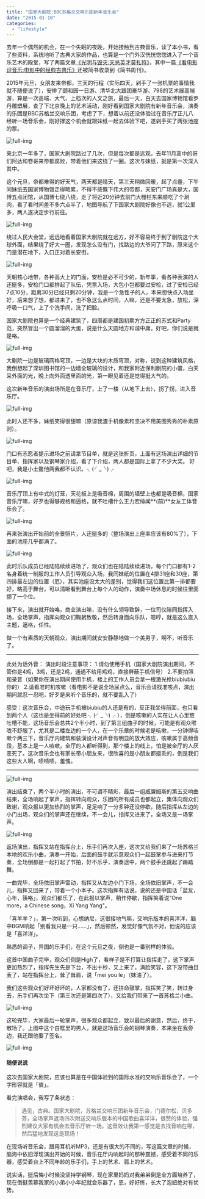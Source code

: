 ```yaml
---
title: "国家大剧院:BBC苏格兰交响乐团新年音乐会"
date: "2015-01-10"
categories: 
  - "lifestyle"
---
```


去年一个偶然的机会，在一个失眠的夜晚，开始接触到古典音乐，读了本小书，看了些资料，系统地听了古典大家的作品，也算是一个门外汉恍恍惚惚进入了一个音乐艺术的殿堂，写了两篇文章[《光明与毁灭:天忌英才莫扎特》](http://luolei.org/classic-music-mozart/)，其中一篇[《看电影识音乐:电影中的经典古典乐》](http://luolei.org/classical-music-in-movies/)还被简书收录到《简书周刊》。

2015年元旦，女朋友来帝都，三天的行程（实际四天，剁手了一张机票的事情我就不随便说了），安排了颐和园一日游、清华北大跟团豪华游、798的艺术展高端游，算是一次高端、大气、上档次的人文之旅，最后一天，白天去国家博物馆看罗丹雕塑展，查了下北京晚上的艺术活动，刚好看到国家大剧院有新年音乐会，演奏的乐团是BBC苏格兰交响乐团，考虑了下，想着以前还没体验过在音乐厅正儿八经听一场音乐会，刚好撑这个机会就跟妹纸一起去体验下吧，遂剁手买了两张池座的票。

![full-img](https://static.is26.com/wp-image/2015/01/concert/music0.jpg)

来北京一年多了，国家大剧院路过了几次，但是每次都是远观，去年11月高中的哥们阿达和卷哥来帝都腐败，带着他们来这绕了一圈。这次与妹纸，就是第一次深入其中。

这个元旦，帝都难得的好天气，两天都是晴天，第三天稍微回暖，起了点霾，下午同妹纸去国家博物馆走得略累，不得不感慨下伟大的帝都，天安门广场真是大，国博五点闭馆，从国博七绕八绕，走了将近20分钟去前门大栅栏东来顺吃了个涮肉，看了看时间差不多六点半了，地图导航了下国家大剧院好像也不远，就1公里多，两人遂决定步行前往。

![full-img](https://static.is26.com/wp-image/2015/01/concert/music1.jpg)

绕过人民大会堂，远远地看着国家大剧院就在远方，好不容易终于到了剧院这个大球外面，结果绕了好大一圈，发现怎么没有门，找路边的大爷问了下路，原来这个门是潜在地下，入口正对着长安街。

![full-img](https://static.is26.com/wp-image/2015/01/concert/music2.jpg)

天朝核心地带，各种高大上的门面，安检是必不可少的，新年季，看各种表演的人还挺多，安检门口都排起了队伍，凭票入场，大包小包都要过安检，过了安检已经7点10分，距离30分已经只剩20分钟，我是一个急性子的人，本来想快点入场坐好，后来想了想，都进来了，也不急这么点时间，人嘛，还是不要太急，放松，深呼吸一口气，上了个洗手间，洗了把脸。

国家大剧院也算是一个经典建筑了，四周都是建国初期方方正正的苏式和Party范，突然冒出一个圆溜溜的大蛋，说是什么天圆地方和谐中庸，好吧，你们说是就是咯。

![full-img](https://static.is26.com/wp-image/2015/01/concert/music3.jpg)

大剧院一边是玻璃网格穹顶，一边是大块的木质穹顶，对称，说到这种建筑风格，我倒想起了深圳图书馆的一边墙全玻璃的设计，和我家附近保利剧院的小蛋，白天采外面的光，晚上向外面透里面的光，第一眼见着还是觉得挺大气的。

这次新年音乐的演出场所是在音乐厅，上了一楼（从地下上去），拐了拐，进入音乐厅。

![full-img](https://static.is26.com/wp-image/2015/01/concert/music4.jpg)

此时人还不多，妹纸笑得很甜嘛（原谅我渣手机像素和坚决不用美图秀秀的朴素原则）。

![full-img](https://static.is26.com/wp-image/2015/01/concert/music5.jpg)

门口有志愿者提示进场之前请拿节目单，就是这张折页，上面有这场演出详细的节目单、指挥家以及钢琴家介绍，看了下介绍，两人都是国际上拿了不少大奖。 好吧，我是小土鳖他两我都不认识。╮(╯\_╰)╭

![full-img](https://static.is26.com/wp-image/2015/01/concert/music6.jpg)

音乐厅顶上有中式的灯笼，天花板上是吸音棉，周围的墙壁上也都是吸音棉，国家音乐厅嘛，好歹也得够规格和逼格，就不吐槽什么王力宏绯闻**(前)**女友工体音乐会了。

![full-img](https://static.is26.com/wp-image/2015/01/concert/music8.jpg)

再来张演出开始前的全景照片，人还挺多的（整场演出上座率应该有80%了），下面的池座几乎都满了。

![full-img](https://static.is26.com/wp-image/2015/01/concert/music7.jpg)

此时乐队成员已经陆陆续续进场了，观众们也在陆陆续续进场，每个门口都有1-2名身着统一制服的工作人员引导观众入场，我同妹纸的位置在4排31座和30座，第四排最左边的位置（厄），其实池座没太大的差别，觉得我们这位置比第一排都要好，略高于舞台，可以清晰看到舞台上每个人的动作，演奏中场休息的时候往里面挪了一个位。

接下来，演出就开始咯，商业演出嘛，没有什么领导致辞，一位司仪陪同指挥入场，全场掌声，指挥向观众们鞠躬致敬，然后转身面向乐队，嗯哼，就是这么直入主题，逼格，任性。

做一个有素质的天朝观众，演出期间就安安静静地做一个美男子，啊不，听音乐了。

* * *

此处为话外音： 演出时段注意事项： 1.请勿使用手机（国家大剧院演出期间，不管你是4鸡，3鸡，还是2鸡，通通不给用鸡鸡，直接屏蔽手机信号） 2.不要拍照和录音（如果你在演出期间使用手机，楼上的工作人员会拿一根激光枪biubiubiu你的） 2.请看准时机咳嗽（看电影不是说全场尿点么，音乐会请找准咳点，演出期间就忍一忍吧，好歹是来听个音乐的，就不要乱入了）

感受：这次音乐会，中途玩手机被biubiu的人还是有的，反正我坐得前面，也只看到两个人（这也是坐得前的好处吧 ╮(╯\_╰)╭ ），倒是咳嗽的人实在让人心里憋吐槽不能，这场音乐会总共2个半小时，到了第三组曲子的时候，可能是有观众喉咙不舒服了，尤其是二楼左边的一个人，在一个乐章的时候老是咳嗽，一分钟得咳嗽个两三下，音乐厅内建筑和装潢设计对声音有明显的放大效应，咳嗽属于高频音段，基本上是一人咳嗽，全厅的人都听得到，那个楼上的线上，怕是被全厅的人厌恶死了。这次音乐会也有家长带小朋友来，很欣喜的是小朋友都挺乖的，倒是我们这些大人啊，啧啧啧，羞愧。

* * *

![full-img](https://static.is26.com/wp-image/2015/01/concert/music9.jpg)

演出结束了，两个半小时的演出，不可谓不精彩，最后一组威廉姆斯的第五交响曲结束，全场响起了掌声，指挥转向观众，乐团的所有成员也都起立，集体向观众们致谢，观众报以更加热烈的掌声，足足响了一分多钟还没停歇，随后指挥从左边的小门出场，观众们的掌声还在继续，不一会儿，指挥又进来了，全场又是一场掌声。

![full-img](https://static.is26.com/wp-image/2015/01/concert/music12.jpg)

返场演出，指挥又站在指挥台上，乐手们再次入座，这次又给我们来了一场苏格兰本地的欢乐小曲，演奏一开始，后面的鼓手就示意观众们一起鼓掌参与进来打节奏，全场倒都是一起打起了节拍，好不乐乎，演奏途中，两个鼓手还跳起了踢踏舞。

一曲完毕，全场依旧掌声雷动，指挥又从左边小门下场，全场依旧掌声，不一会儿，指挥又回来了，带着一个小本子。这次指挥有话说，说的还是中国话「盆友，心年，筷咯」，观众们都乐了，在此报以掌声，稍作停歇，指挥笑着说"One more，a Chinese song，Xi Yang Yang"。

「喜羊羊？」，第一次听到，心想纳尼，这很接地气嘛，交响乐版本的喜洋洋，脑中BGM响起「别看我只是一只……」，然后顿然，发觉好像气氛不对，他说的应该是「喜洋洋」。

熟悉的调子，异国的乐手们，在这个元旦之夜，倒也是一番别样的体验。

这首中国曲子完毕，观众们倒是High了，看样子是不打算让指挥走了，这下掌声更加热烈了，指挥先生先是下台，不出十秒，又上来了，满脸笑容，这下没带曲目表了，站在指挥台上，耸了耸肩，说「mei you le」（妹油了）。

我们这些观众们好坏好坏的，人家都没有了，还拼命鼓掌，指挥笑了笑，转过身去，乐手们再次坐下（第三次还是第四次了），又给我们带来了一首苏格兰小曲。

![full-img](https://static.is26.com/wp-image/2015/01/concert/music13.jpg)

这轮完毕，大家最后一轮掌声，很多观众都起立，致以最后的谢意，然后，终于，散场了。上图中这个白框里的男人，就是这场音乐会的钢琴演奏，本来坐在我旁边，我还跟他要了签名。

![full-img](https://static.is26.com/wp-image/2015/01/concert/music10.jpg)

#### 随便说说

这次去国家大剧院，应该也算是在中国体验到的国际水准的交响乐音乐会了，一个字形容就是「值」。

看完演唱会，我写了条状态：

> 遇见，古典。国家大剧院，苏格兰交响乐团新年音乐会，门德尔松，贝多芬，全场掌声返场四次附送交响乐版本的中国歌曲喜洋洋，很赞的体验，强烈建议大家有机会去音乐厅听一场。这音效让我第一感觉是去找音响在哪，然后猛地发现这是现场！

在现场听音乐会，跟用耳机听MP3，还是有很大的不同的，写这篇文章的时候，脑海中依旧浮现演出开始的时候，音乐在厅内响起时的那种震撼，感受着不同的乐器，感受着台上不同年龄的乐手们，手上的艺术、肩上的艺术。

说实话，挺后悔小时候没坚持学钢琴，现在家里妈妈对我弟弟倒是全方面培养了，现在倒挺羡慕我家的小弟小小年纪就会乐器了，恩，好好练，长大了泡妞绝对有优势。
